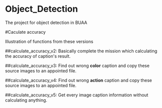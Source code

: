 # Object_Detection
The project for object detection in BUAA

#Caculate accuracy

  Illustration of functions from these versions
  
  ##calculate_accuracy_v2:
    Basically complete the mission which calculating the accuracy of caption's result.
    
  ##calculate_accuracy_v3:
    Find out wrong **color** caption and copy these source images to an appointed file.
   
  ##calculate_accuracy_v4:
    Find out wrong **action** caption and copy these source images to an appointed file.
    
  ##calculate_accuracy_v5:
    Get every image caption information without calculating anything.
